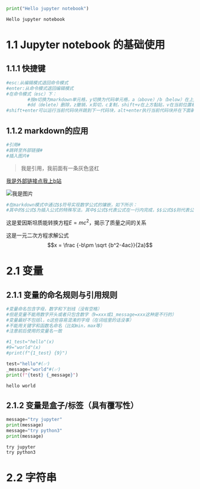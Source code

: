 ```python
print("Hello jupyter notebook")
```

    Hello jupyter notebook


# 1.1 Jupyter notebook 的基础使用

## 1.1.1 快捷键


```python
#esc:从编辑模式退回命令模式
#enter:从命令模式退回编辑模式
#在命令模式（esc）下：
        #按m切换为markdown单元格，y切换为代码单元格，a（above）/b（below）在上/下方创建新的代码块，h快捷键一览
        #dd（delete）删除，z撤销，x剪切，c复制，shift+v在上方黏贴，v在当前位置粘贴，L标记当前代码块行数
#shift+enter可以运行当前代码块并跳到下一代码块，alt+enter执行当前代码块并在下面新建一个代码块
```

## 1.1.2 markdown的应用


```python
#引用#
#跳转至外部链接#
#插入图片#
```

>我是引用，我前面有一条灰色竖杠

[我是外部链接点我上b站](www.bilibili.com)

![我是图片](https://img1.baidu.com/it/u=2735769730,1464143095&fm=253&fmt=auto&app=138&f=JPEG?w=352&h=499)


```python
#在markdown模式中通过$$符号实现数学公式的镶嵌，如下所示：
#其中的$公式$为插入公式的特殊写法，其中$公式$代表公式在一行内完成，$$公式$$则代表公式在两行完成
```

这是爱因斯坦质能转换方程$E=mc^2$，揭示了质量之间的关系

这是一元二次方程求解公式$$x = \frac {-b\pm \sqrt {b^2-4ac}}{2a}$$

# 2.1 变量

## 2.1.1 变量的命名规则与引用规则


```python
#变量命名包含字母，数字和下划线（没有空格）
#但是变量不能用数字开头或者只包含数字（9=xxx或1_message=xxx这种是不行的）
#变量最好不包括l，o这些容易混淆的字母（在词组里的话没事）
#不能用关键字和函数名命名（比如min，max等）
#注意前后使用的变量名一致
```


```python
#1_test="hello"(x)
#9="world"(x)
#print(f"{1_test} {9}")
```


```python
test="hello"#(✅)
_message="world"#(✅)
print(f"{test} {_message}")
```

    hello world


## 2.1.2 变量是盒子/标签（具有覆写性）


```python
message="try jupyter"
print(message)
message="try python3"
print(message)
```

    try jupyter
    try python3


# 2.2 字符串


```python

```
